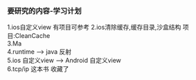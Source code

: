 ### 要研究的内容-学习计划

1.ios自定义view   有项目可参考
2.ios清除缓存,缓存目录,沙盒结构  项目:CleanCache  
3.Ma  
4.runtime --> java 反射  
5.ios 自定义view --> Android 自定义view  
6.tcp/ip 这本书 收藏了  

